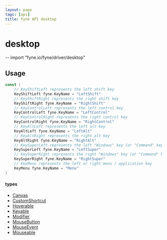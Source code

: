 ```yaml
---
layout: page
tags: [api]
title: Fyne API desktop
---
```


# desktop
--
    import "fyne.io/fyne/driver/desktop"


## Usage

```go
const (
	// KeyShiftLeft represents the left shift key
	KeyShiftLeft fyne.KeyName = "LeftShift"
	// KeyShiftRight represents the right shift key
	KeyShiftRight fyne.KeyName = "RightShift"
	// KeyControlLeft represents the left control key
	KeyControlLeft fyne.KeyName = "LeftControl"
	// KeyControlRight represents the right control key
	KeyControlRight fyne.KeyName = "RightControl"
	// KeyAltLeft represents the left alt key
	KeyAltLeft fyne.KeyName = "LeftAlt"
	// KeyAltRight represents the right alt key
	KeyAltRight fyne.KeyName = "RightAlt"
	// KeySuperLeft represents the left "Windows" key (or "Command" key on macOS)
	KeySuperLeft fyne.KeyName = "LeftSuper"
	// KeySuperRight represents the right "Windows" key (or "Command" key on macOS)
	KeySuperRight fyne.KeyName = "RightSuper"
	// KeyMenu represents the left or right menu / application key
	KeyMenu fyne.KeyName = "Menu"
)
```

#### types

 * [Canvas](canvas.html)
 * [CustomShortcut](customshortcut.html)
 * [Hoverable](hoverable.html)
 * [Keyable](keyable.html)
 * [Modifier](modifier.html)
 * [MouseButton](mousebutton.html)
 * [MouseEvent](mouseevent.html)
 * [Mouseable](mouseable.html)
